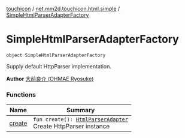 [touchicon](../../index.md) / [net.mm2d.touchicon.html.simple](../index.md) / [SimpleHtmlParserAdapterFactory](./index.md)

# SimpleHtmlParserAdapterFactory

`object SimpleHtmlParserAdapterFactory`

Supply default HttpParser implementation.

**Author**
[大前良介 (OHMAE Ryosuke)](mailto:ryo@mm2d.net)

### Functions

| Name | Summary |
|---|---|
| [create](create.md) | `fun create(): `[`HtmlParserAdapter`](../../net.mm2d.touchicon/-html-parser-adapter/index.md)<br>Create HttpParser instance |
